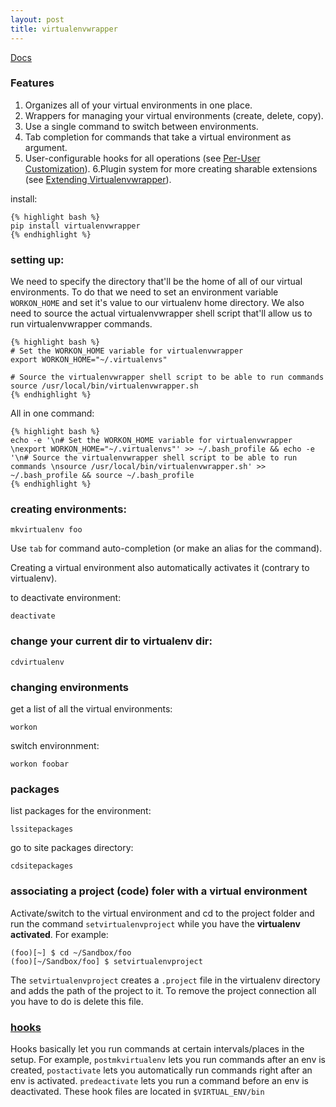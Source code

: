 ```yaml
---
layout: post
title: virtualenvwrapper
---
```


[Docs](http://virtualenvwrapper.readthedocs.org/en/latest/)


### Features ###
1. Organizes all of your virtual environments in one place.
2. Wrappers for managing your virtual environments (create, delete, copy).
3. Use a single command to switch between environments.
4. Tab completion for commands that take a virtual environment as argument.
5. User-configurable hooks for all operations (see [Per-User Customization](http://virtualenvwrapper.readthedocs.org/en/latest/scripts.html#scripts)).
6.Plugin system for more creating sharable extensions (see [Extending Virtualenvwrapper](http://virtualenvwrapper.readthedocs.org/en/latest/plugins.html#plugins)).

install:

	{% highlight bash %}
    pip install virtualenvwrapper
    {% endhighlight %}
    
### setting up: ###
We need to specify the directory that'll be the home of all of our virtual environments. To do that we need to set an environment variable `WORKON_HOME` and set it's value to our virtualenv home directory. We also need to source the actual virtualenvwrapper shell script that'll allow us to run virtualenvwrapper commands.
	
    {% highlight bash %}
	# Set the WORKON_HOME variable for virtualenvwrapper
	export WORKON_HOME="~/.virtualenvs"
    
    # Source the virtualenvwrapper shell script to be able to run commands
    source /usr/local/bin/virtualenvwrapper.sh
    {% endhighlight %}
    
All in one command:

	{% highlight bash %}
	echo -e '\n# Set the WORKON_HOME variable for virtualenvwrapper \nexport WORKON_HOME="~/.virtualenvs"' >> ~/.bash_profile && echo -e '\n# Source the virtualenvwrapper shell script to be able to run commands \nsource /usr/local/bin/virtualenvwrapper.sh' >> ~/.bash_profile && source ~/.bash_profile
	{% endhighlight %}

### creating environments: ###

	mkvirtualenv foo
    
Use `tab` for command auto-completion (or make an alias for the command).

Creating a virtual environment also automatically activates it (contrary to virtualenv).

to deactivate environment:

	deactivate

### change your current dir to virtualenv dir: ###

	cdvirtualenv
    
    
### changing environments ###

get a list of all the virtual environments:
	
    workon

switch environnment:

	workon foobar
    
### packages ###
list packages for the environment:

	lssitepackages
    
go to site packages directory:

	cdsitepackages
    
    
### associating a project (code) foler with a virtual environment ###

Activate/switch to the virtual environment and cd to the project folder and run the command `setvirtualenvproject` while you have the **virtualenv activated**. For example:

	(foo)[~] $ cd ~/Sandbox/foo
    (foo)[~/Sandbox/foo] $ setvirtualenvproject

The `setvirtualenvproject` creates a `.project` file in the virtualenv directory and adds the path of the project to it. To remove the project connection all you have to do is delete this file.


### [hooks](http://virtualenvwrapper.readthedocs.org/en/latest/scripts.html#scripts) ###

Hooks basically let you run commands at certain intervals/places in the setup.
For example, `postmkvirtualenv` lets you run commands after an env is created, `postactivate` lets you automatically run commands right after an env is activated. `predeactivate` lets you run a command before an env is deactivated. These hook files are located in `$VIRTUAL_ENV/bin`